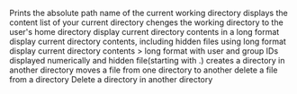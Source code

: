 Prints the absolute path name of the current working directory
displays the content list of your current directory
chenges the working directory to the user's home directory
display current directory contents in a long format
display current directory contents, including hidden files using long format
display current directory contents >
long format
with user and group IDs displayed numerically
and hidden file(starting with .) 
creates a directory in another directory
moves a file from one directory to another
delete a file from a directory
Delete a directory in another directory
